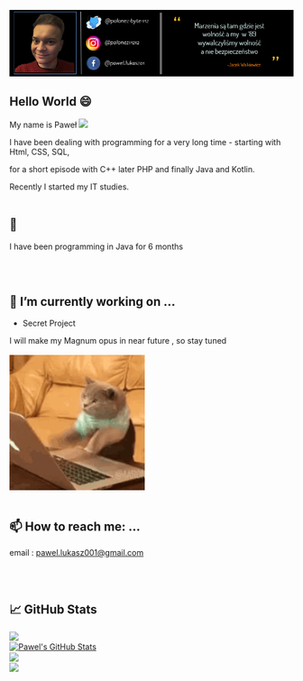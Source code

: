 [![Header](https://github.com/polonez-byte-112/polonez-byte-112/blob/main/readme_header.png "Header")](https://www.facebook.com/pawel.lukasz01/)

## Hello World 😄

My name is Paweł  <img src="https://raw.githubusercontent.com/MartinHeinz/MartinHeinz/master/wave.gif" width="30px">

I have been dealing with programming for a very long time - starting with Html, CSS, SQL,

for a short episode with C++ later PHP and finally Java and Kotlin. 

Recently I started my IT studies. 
<br/><br/>
## 🌱 


I have been programming in Java for 6 months

<br/><br/>
## 🔭 I’m currently working on ...

* Secret Project

I will make my Magnum opus in near future , so stay tuned <br/><br/>
<img src="https://raw.githubusercontent.com/polonez-byte-112/polonez-byte-112/master/cat.gif" width="240px">
<br/><br/>
## 📫 How to reach me: ...

email : pawel.lukasz001@gmail.com

<br/><br/>
## &#x1f4c8; GitHub Stats

<a href="https://github.com/polonez-byte-112/polonez-byte-112">
  <img align="center" src="https://github-readme-stats.vercel.app/api/top-langs/?username=polonez-byte-112&hide=c++,html&title_color=ffffff&text_color=c9cacc&icon_color=2bbc8a&bg_color=1d1f21" />
</a>
<br/>
<a href="https://github.com/polonez-byte-112/polonez-byte-112">
  <img align="center" src="https://github-readme-stats.vercel.app/api?username=polonez-byte-112&show_icons=true&line_height=27&count_private=true&title_color=ffffff&text_color=c9cacc&icon_color=2bbc8a&bg_color=1d1f21" alt="Pawel's GitHub Stats" />
</a>
<br/>
<a href="https://github.com/polonez-byte-112/Among-Sus">
  <img align="center" src="https://github-readme-stats.vercel.app/api/pin/?username=polonez-byte-112&repo=Among-Sus&title_color=ffffff&text_color=c9cacc&icon_color=2bbc8a&bg_color=1d1f21" />
</a>  
<br/>
<a href="https://github.com/polonez-byte-112/Battle-Ship">
  <img align="center" src="https://github-readme-stats.vercel.app/api/pin/?username=polonez-byte-112&repo=Battle-Ship&title_color=ffffff&text_color=c9cacc&icon_color=2bbc8a&bg_color=1d1f21" />
</a>
  
